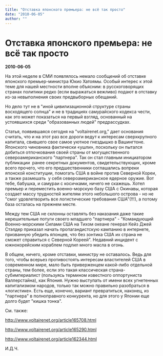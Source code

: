 ```yaml
---
title: "Отставка японского премьера: не всё так просто"
date: "2010-06-05"
author: ""
---
```


# Отставка японского премьера: не всё так просто

**2010-06-05** 

На этой неделе в СМИ появлялось немало сообщений об отставке японского премьер-министра Юкио Хатоямы. Особый интерес к этой теме для нашей местности вполне объясним: в русскоговорящих странах политики редко (если выражаться вежливо) подают в отставку из-за невыполнения своих предвыборных обещаний.

Но дело тут не в "иной цивилизационной структуре страны восходящего солнца" и не в традициях самурайского кодекса чести, как это может показаться на первый взгляд, основанный на устоявшихся среди "образованных людей" предрассудках.

Статья, появившаяся сегодня на "voltairenet.org," дает основания считать, что и на этот раз все дороги ведут к интересам сверхкрупного капитала, свившего свое самое уютное гнездышко в Вашингтоне.  Японского чиновника фактически «ушли», поскольку он пытался добиться отпочкования своей страны от могущественного североамериканского "партнера". Так он стал главным инициатором публикации  ранее секретных документов, свидетельствующих, кроме всего прочего, что его предшественники соглашались вопреки японской конституции, помогать США в войне против Северной Кореи, а также размешать  у себя североамериканское ядерное оружие. Вот тебе, бабушка, и самураи с косичками, ничего не скажешь. Хотел премьер и переместить военно-морскую базу США с Окинавы, которая создает массу трудностей жителям этого небольшого острова - но не "смог удовлетворить все логистические требования США"(!!!), а потому база осталась на прежнем месте.

Между тем США не склонны оставлять без наказания даже такие нерешительные потуги своего младшего "партнера" - "Командующий Военно-морскими Силами США на Тихом океане генерал Кейз Джей Стэлдер приказал начать пропагандистскую кампанию в интернете, призванную убедить японцев, что без зонтика США их страна не сможет справиться с Северной Кореей". Недавний инцидент с южнокорейским кораблем подлил много масла в огонь.

В общем, ничего, кроме отставки, министру не оставалось. Ведь для того, чтобы всерьез противостоять интересам властителей США в современном мире, мало быть приверженцем какой-либо отдельной страны, тем более, если это такая классическая страна-субимпериалист (пользуясь термином известного оппортуниста Валлерстайна), как Япония. Нужно выступать от имени всех угнетенных капитализмом народов, только так можно правильно разобраться в «логистике». Есть еще, конечно, вариант превратиться, наконец, из "партнера" в полноправного конкурента, но для этого у Японии еще долго будет "кишка тонка".

См. также:  

http://www.voltairenet.org/article165708.html

http://www.voltairenet.org/article165290.html

http://www.voltairenet.org/article162344.html

И.Д.Ч.
